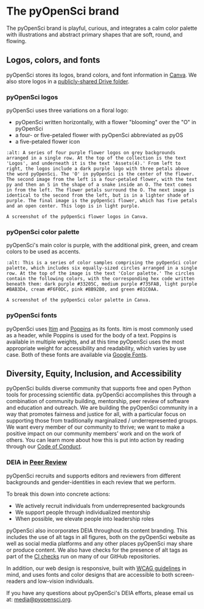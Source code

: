 # The pyOpenSci brand

The pyOpenSci brand is playful, curious, and integrates a calm color palette with illustrations and abstract primary shapes that are soft, round, and flowing.

## Logos, colors, and fonts

pyOpenSci stores its logos, brand colors, and font information in [Canva](https://www.pyopensci.org/handbook/organization/canva.html). We also store logos in a [publicly-shared Drive folder](https://drive.google.com/drive/folders/1m4cG3JLonP0mQ8y3pBaULMulpja-As0l?usp=drive_link).

### pyOpenSci logos

pyOpenSci uses three variations on a floral logo:
* pyOpenSci written horizontally, with a flower "blooming" over the "O" in pyOpenSci
* a four- or five-petaled flower with pyOpenSci abbreviated as pyOS
* a five-petaled flower icon

```{figure} /images/canva-images/pyos-flowers.png
:alt: A series of four purple flower logos on grey backgrounds arranged in a single row. At the top of the collection is the text 'Logos', and underneath it is the text 'Assets(4).' From left to right, the logos include a dark purple logo with three petals above the word pyOpenSci. The 'O' in pyOpenSci is the center of the flower. The second image from the left is a four-petaled flower, with the text py and then an S in the shape of a snake inside an O. The text comes in from the left. The flower petals surround the O. The next image is identical to the second from the left, but is in a lighter shade of purple. The final image is the pyOpenSci flower, which has five petals and an open center. This logo is in light purple.

A screenshot of the pyOpenSci flower logos in Canva.
```

### pyOpenSci color palette

pyOpenSci's main color is purple, with the additional pink, green, and cream colors to be used as accents.

```{figure} /images/canva-images/pyos-color-palette.png
:alt: This is a series of color samples comprising the pyOpenSci color palette, which includes six equally-sized circles arranged in a single row. At the top of the image is the text 'Color palette.' The circles contain the following colors, with the corresponding hex code written beneath them: dark purple #33205C, medium purple #735FAB, light purple #BAB3D4, cream #F6F0DC, pink #BB92B0, and green #81C0AA.

A screenshot of the pyOpenSci color palette in Canva.
```

### pyOpenSci fonts

pyOpenSci uses [Itim](https://fonts.google.com/specimen/Itim) and [Poppins](https://fonts.google.com/specimen/Poppins?query=poppins) as its fonts. Itim is most commonly used as a header, while Poppins is used for the body of a text. Poppins is available in multiple weights, and at this time pyOpenSci uses the most appropriate weight for accessibility and readability, which varies by use case. Both of these fonts are available via [Google Fonts](https://fonts.google.com/).

## Diversity, Equity, Inclusion, and Accessibility

pyOpenSci builds diverse community that supports free and open Python tools for processing scientific data. pyOpenSci accomplishes this through a combination of community building, mentorship, peer review of software and education and outreach. We are building the pyOpenSci community in a way that promotes fairness and justice for all, with a particular focus on supporting those from traditionally marginalized / underrepresented groups. We want every member of our community to thrive; we want to make a positive impact on our community members’ work and on the work of others. You can learn more about how this is put into action by reading through our [Code of Conduct](https://www.pyopensci.org/handbook/CODE_OF_CONDUCT.html).

### DEIA in [Peer Review](https://www.pyopensci.org/about-peer-review/index.html)

pyOpenSci recruits and supports editors and reviewers from different backgrounds and gender-identities in each review that we perform.

To break this down into concrete actions:
* We actively recruit individuals from underrepresented backgrounds
* We support people through individualized mentorship
* When possible, we elevate people into leadership roles

pyOpenSci also incorporates DEIA throughout its content branding. This includes the use of alt tags in all figures, both on the pyOpenSci website as well as social media platforms and any other places pyOpenSci may share or produce content. We also have checks for the presence of alt tags as part of the [CI checks](https://www.pyopensci.org/handbook/community/github/continuous-integration.html) run on many of our GitHub repositories.     

In addition, our web design is responsive, built with [WCAG guidelines](https://www.w3.org/WAI/standards-guidelines/wcag/wcag3-intro/) in mind, and uses fonts and color designs that are accessible to both screen-readers and low-vision individuals.  

If you have any questions about pyOpenSci's DEIA efforts, please email us at: [media@pyopensci.org](mailto:media@pyopensci.org).
